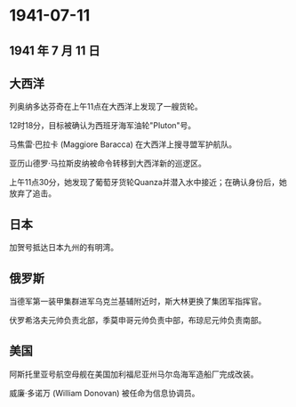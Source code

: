 # 1941-07-11

## 1941 年 7 月 11 日

## 大西洋

列奥纳多达芬奇在上午11点在大西洋上发现了一艘货轮。

12时18分，目标被确认为西班牙海军油轮"Pluton"号。

马焦雷·巴拉卡 (Maggiore Baracca) 在大西洋上搜寻盟军护航队。

亚历山德罗·马拉斯皮纳被命令转移到大西洋新的巡逻区。

上午11点30分，她发现了葡萄牙货轮Quanza并潜入水中接近；在确认身份后，她放弃了追击。

## 日本

加贺号抵达日本九州的有明湾。

## 俄罗斯

当德军第一装甲集群进军乌克兰基辅附近时，斯大林更换了集团军指挥官。

伏罗希洛夫元帅负责北部，季莫申哥元帅负责中部，布琼尼元帅负责南部。

## 美国

阿斯托里亚号航空母舰在美国加利福尼亚州马尔岛海军造船厂完成改装。

威廉·多诺万 (William Donovan) 被任命为信息协调员。

